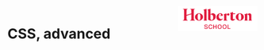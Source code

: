 <img  height="50px" align="right" src="../resources/images/holberton_school_logo.png" alt="Holberton School logo">

# CSS, advanced
